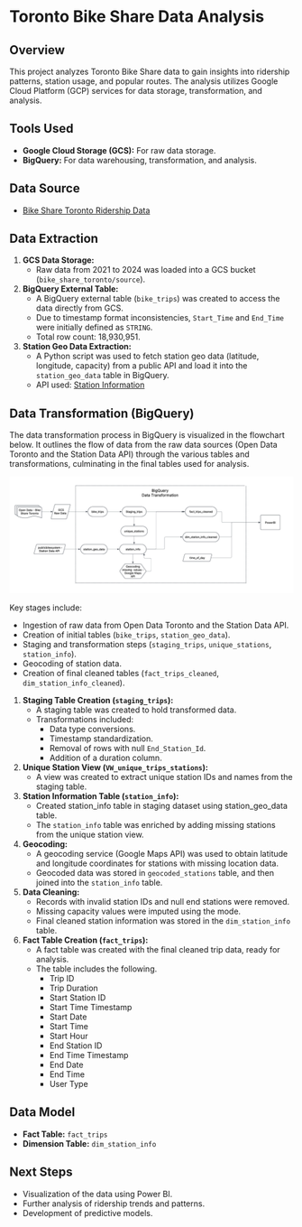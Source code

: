 # Toronto Bike Share Data Analysis

## Overview

This project analyzes Toronto Bike Share data to gain insights into ridership patterns, station usage, and popular routes. The analysis utilizes Google Cloud Platform (GCP) services for data storage, transformation, and analysis.

## Tools Used

* **Google Cloud Storage (GCS):** For raw data storage.
* **BigQuery:** For data warehousing, transformation, and analysis.

## Data Source

* [Bike Share Toronto Ridership Data](https://open.toronto.ca/dataset/bike-share-toronto-ridership-data/)

## Data Extraction

1.  **GCS Data Storage:**
    * Raw data from 2021 to 2024 was loaded into a GCS bucket (`bike_share_toronto/source`).
2.  **BigQuery External Table:**
    * A BigQuery external table (`bike_trips`) was created to access the data directly from GCS.
    * Due to timestamp format inconsistencies, `Start_Time` and `End_Time` were initially defined as `STRING`.
    * Total row count: 18,930,951.
3.  **Station Geo Data Extraction:**
    * A Python script was used to fetch station geo data (latitude, longitude, capacity) from a public API and load it into the `station_geo_data` table in BigQuery.
    * API used: [Station Information](https://tor.publicbikesystem.net/ube/gbfs/v1/en/station_information)

## Data Transformation (BigQuery)

The data transformation process in BigQuery is visualized in the flowchart below. It outlines the flow of data from the raw data sources (Open Data Toronto and the Station Data API) through the various tables and transformations, culminating in the final tables used for analysis.

![Data Transformation Flowchart](documentation/flowchart.png)

Key stages include:
* Ingestion of raw data from Open Data Toronto and the Station Data API.
* Creation of initial tables (`bike_trips`, `station_geo_data`).
* Staging and transformation steps (`staging_trips`, `unique_stations`, `station_info`).
* Geocoding of station data.
* Creation of final cleaned tables (`fact_trips_cleaned`, `dim_station_info_cleaned`).


1.  **Staging Table Creation (`staging_trips`):**
    * A staging table was created to hold transformed data.
    * Transformations included:
        * Data type conversions.
        * Timestamp standardization.
        * Removal of rows with null `End_Station_Id`.
        * Addition of a duration column.
2.  **Unique Station View (`VW_unique_trips_stations`):**
    * A view was created to extract unique station IDs and names from the staging table.
3.  **Station Information Table (`station_info`):**
    * Created station_info table in staging dataset using station_geo_data table.
    * The `station_info` table was enriched by adding missing stations from the unique station view.
4.  **Geocoding:**
    * A geocoding service (Google Maps API) was used to obtain latitude and longitude coordinates for stations with missing location data.
    * Geocoded data was stored in `geocoded_stations` table, and then joined into the `station_info` table.
5.  **Data Cleaning:**
    * Records with invalid station IDs and null end stations were removed.
    * Missing capacity values were imputed using the mode.
    * Final cleaned station information was stored in the `dim_station_info` table.
6.  **Fact Table Creation (`fact_trips`):**
    * A fact table was created with the final cleaned trip data, ready for analysis.
    * The table includes the following.
        * Trip ID
        * Trip Duration
        * Start Station ID
        * Start Time Timestamp
        * Start Date
        * Start Time
        * Start Hour
        * End Station ID
        * End Time Timestamp
        * End Date
        * End Time
        * User Type

## Data Model

* **Fact Table:** `fact_trips`
* **Dimension Table:** `dim_station_info`

## Next Steps

* Visualization of the data using Power BI.
* Further analysis of ridership trends and patterns.
* Development of predictive models.
